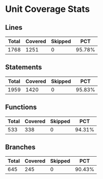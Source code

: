# Unit Coverage Stats

## Lines

| Total | Covered | Skipped | PCT    |
| ----- | ------- | ------- | ------ |
| 1768  | 1251    | 0       | 95.78% |

## Statements

| Total | Covered | Skipped | PCT    |
| ----- | ------- | ------- | ------ |
| 1959  | 1420    | 0       | 95.83% |

## Functions

| Total | Covered | Skipped | PCT    |
| ----- | ------- | ------- | ------ |
| 533   | 338     | 0       | 94.31% |

## Branches

| Total | Covered | Skipped | PCT    |
| ----- | ------- | ------- | ------ |
| 645   | 245     | 0       | 90.43% |
